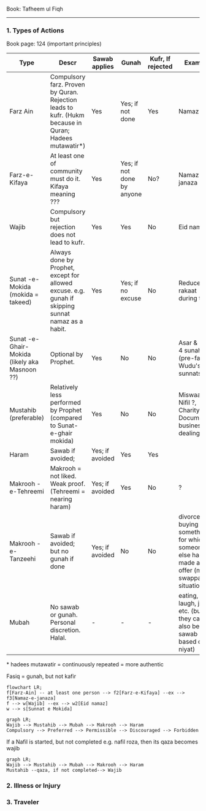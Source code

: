 Book: Tafheem ul Fiqh

---

### 1. Types of Actions

Book page: 124 (important principles)

| Type                                           | Descr                                                        | Sawab applies   | Gunah                      | Kufr, If rejected | Example                                                      |
| ---------------------------------------------- | ------------------------------------------------------------ | --------------- | -------------------------- | ----------------- | ------------------------------------------------------------ |
| Farz Ain                                       | Compulsory farz. Proven by Quran. Rejection leads to kufr. (Hukm because in Quran; Hadees mutawatir*) | Yes             | Yes; if not done           | Yes               | Namaz                                                        |
| Farz-e-Kifaya                                  | At least one of community must do it. Kifaya meaning ???     | Yes             | Yes; if not done by anyone | No?               | Namaz -e- janaza                                             |
| Wajib                                          | Compulsory but rejection does not lead to kufr.              | Yes             | Yes                        | No                | Eid namaz                                                    |
| Sunat -e- Mokida (mokida = takeed)             | Always done by Prophet, except for allowed excuse. e.g. gunah if skipping sunnat namaz as a habit. | Yes             | Yes; if no excuse          | No                | Reduced rakaat during travel                                 |
| Sunat -e- Ghair-Mokida (likely aka Masnoon ??) | Optional by Prophet.                                         | Yes             | No                         | No                | Asar & Isha 4 sunah (pre-farz). Wudu's sunnats??             |
| Mustahib (preferable)                          | Relatively less performed by Prophet (compared to Sunat-e-ghair mokida) | Yes             | No                         | No                | Miswaak?, Nifil ?, Charity?, Documented business dealing     |
| Haram                                          | Sawab if avoided;                                            | Yes; if avoided | Yes                        | Yes               |                                                              |
| Makrooh -e-Tehreemi                            | Makrooh = not liked. Weak proof. (Tehreemi = nearing haram)  | Yes; if avoided | Yes                        | No                | ?                                                            |
| Makrooh -e- Tanzeehi                           | Sawab if avoided; but no gunah if done                       | Yes; if avoided | No                         | No                | divorce?, buying something, for which someone else has made an offer (my swappa situation) |
| Mubah                                          | No sawab or gunah. Personal discretion. Halal.               | -               | -                          | -                 | eating, laugh, jokes, etc. (but they can also be sawab based on niyat) |

\*  hadees mutawatir = continuously repeated = more authentic

Fasiq = gunah, but not kafir

```mermaid
flowchart LR;
f[Farz-Ain] -- at least one person --> f2[Farz-e-Kifaya] --ex --> f3[Namaz-e-janaza]
f --> w[Wajib] --ex --> w2[Eid namaz]
w --> s[Sunnat e Mokida]
```







```mermaid
graph LR;
Wajib --> Mustahib --> Mubah --> Makrooh --> Haram
Compulsory --> Preferred --> Permissible --> Discouraged --> Forbidden
```

If a Nafil is started, but not completed e.g. nafil roza, then its qaza becomes wajib

```mermaid
graph LR;
Wajib --> Mustahib --> Mubah --> Makrooh --> Haram
Mustahib --qaza, if not completed--> Wajib
```







### 2. Illness or Injury

### 3. Traveler

